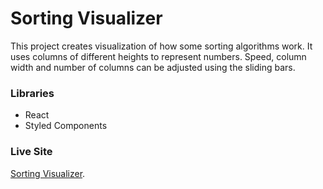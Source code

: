 # Sorting Visualizer

This project creates visualization of how some sorting algorithms work. It uses columns of different heights to represent numbers. Speed, column width and number of columns can be adjusted using the sliding bars.


### Libraries

- React
- Styled Components

### Live Site
  [Sorting Visualizer](https://louisvelz.github.io/sorting-visualizer/).
